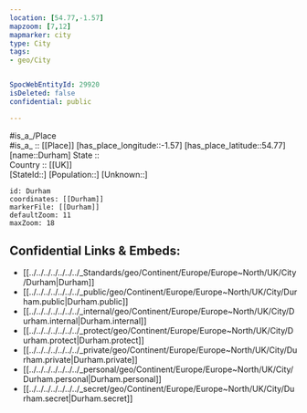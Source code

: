 ```yaml
---
location: [54.77,-1.57] 
mapzoom: [7,12] 
mapmarker: city 
type: City
tags:
- geo/City


SpocWebEntityId: 29920
isDeleted: false
confidential: public

---
```

#is_a_/Place  
#is_a_ :: [[Place]] 
[has_place_longitude::-1.57] 
[has_place_latitude::54.77] 
[name::Durham] 
State ::  
Country :: [[UK]]  
[StateId::] 
[Population::] 
[Unknown::] 


```leaflet
id: Durham
coordinates: [[Durham]] 
markerFile: [[Durham]] 
defaultZoom: 11 
maxZoom: 18
```


## Confidential Links & Embeds: 
- [[../../../../../../../_Standards/geo/Continent/Europe/Europe~North/UK/City/Durham|Durham]] 
- [[../../../../../../../_public/geo/Continent/Europe/Europe~North/UK/City/Durham.public|Durham.public]] 
- [[../../../../../../../_internal/geo/Continent/Europe/Europe~North/UK/City/Durham.internal|Durham.internal]] 
- [[../../../../../../../_protect/geo/Continent/Europe/Europe~North/UK/City/Durham.protect|Durham.protect]] 
- [[../../../../../../../_private/geo/Continent/Europe/Europe~North/UK/City/Durham.private|Durham.private]] 
- [[../../../../../../../_personal/geo/Continent/Europe/Europe~North/UK/City/Durham.personal|Durham.personal]] 
- [[../../../../../../../_secret/geo/Continent/Europe/Europe~North/UK/City/Durham.secret|Durham.secret]] 
